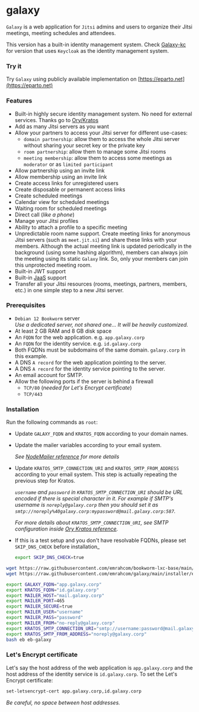 # galaxy

`Galaxy` is a web application for `Jitsi` admins and users to organize their
Jitsi meetings, meeting schedules and attendees.

This version has a built-in identity management system. Check
[Galaxy-kc](https://github.com/emrahcom/galaxy-kc) for version that uses
`Keycloak` as the identity management system.

### Try it

Try `Galaxy` using publicly available implementation on
[https://eparto.net](https://eparto.net)

### Features

- Built-in highly secure identity management system. No need for external
  services. Thanks go to [Ory/Kratos](https://github.com/ory/kratos)
- Add as many Jitsi servers as you want
- Allow your partners to access your Jitsi server for different use-cases:
  - `domain partnership`: allow them to access the whole Jitsi server without
    sharing your secret key or the private key
  - `room partnership`: allow them to manage some Jitsi rooms
  - `meeting membership`: allow them to access some meetings as `moderator` or
    as `limited participant`
- Allow partnership using an invite link
- Allow membership using an invite link
- Create access links for unregistered users
- Create disposable or permanent access links
- Create scheduled meetings
- Calendar view for scheduled meetings
- Waiting room for scheduled meetings
- Direct call (_like a phone_)
- Manage your Jitsi profiles
- Ability to attach a profile to a specific meeting
- Unpredictable room name support. Create meeting links for anonymous Jitsi
  servers (such as `meet.jit.si`) and share these links with your members.
  Although the actual meeting link is updated periodically in the background
  (using some hashing algorithm), members can always join the meeting using its
  static `Galaxy` link. So, only your members can join this unprotected meeting
  room.
- Built-in JWT support
- Built-in [JaaS](https://jaas.8x8.vc) support
- Transfer all your Jitsi resources (rooms, meetings, partners, members, etc.)
  in one simple step to a new Jitsi server.

### Prerequisites

- `Debian 12 Bookworm` server\
  _Use a dedicated server, not shared one... It will be heavily customized._
- At least 2 GB RAM and 8 GB disk space
- An `FQDN` for the web application. e.g. `app.galaxy.corp`
- An `FQDN` for the identity service. e.g. `id.galaxy.corp`
- Both FQDNs must be subdomains of the same domain. `galaxy.corp` in this
  example.
- A DNS `A record` for the web application pointing to the server.
- A DNS `A record` for the identity service pointing to the server.
- An email account for SMTP.
- Allow the following ports if the server is behind a firewall
  - `TCP/80` (_needed for Let's Encrypt certificate_)
  - `TCP/443`

### Installation

Run the following commands as `root`:

- Update `GALAXY_FQDN` and `KRATOS_FQDN` according to your domain names.

- Update the mailer variables according to your email system.

  _See [NodeMailer reference](https://nodemailer.com/smtp/) for more details_

- Update `KRATOS_SMTP_CONNECTION_URI` and `KRATOS_SMTP_FROM_ADDRESS` according
  to your email system. This step is actually repeating the previous step for
  Kratos.

  _`username` and `password` in `KRATOS_SMTP_CONNECTION_URI` should be URL
  encoded if there is special character in it. For example if SMTP's username is
  `noreply@galaxy.corp` then you should set it as
  `smtp://noreply%40galaxy.corp:mypassword@mail.galaxy.corp:587`._

  _For more details about `KRATOS_SMTP_CONNECTION_URI`, see SMTP configuration
  inside
  [Ory Kratos reference](https://www.ory.sh/docs/kratos/reference/configuration)._

- If this is a test setup and you don't have resolvable FQDNs, please set
  `SKIP_DNS_CHECK` before installation_

  ```bash
  export SKIP_DNS_CHECK=true
  ```

```bash
wget https://raw.githubusercontent.com/emrahcom/bookworm-lxc-base/main/installer/eb
wget https://raw.githubusercontent.com/emrahcom/galaxy/main/installer/eb-galaxy.conf

export GALAXY_FQDN="app.galaxy.corp"
export KRATOS_FQDN="id.galaxy.corp"
export MAILER_HOST="mail.galaxy.corp"
export MAILER_PORT=465
export MAILER_SECURE=true
export MAILER_USER="username"
export MAILER_PASS="password"
export MAILER_FROM="no-reply@galaxy.corp"
export KRATOS_SMTP_CONNECTION_URI="smtp://username:password@mail.galaxy.corp:587"
export KRATOS_SMTP_FROM_ADDRESS="noreply@galaxy.corp"
bash eb eb-galaxy
```

### Let's Encrypt certificate

Let's say the host address of the web application is `app.galaxy.corp` and the
host address of the identity service is `id.galaxy.corp`. To set the Let's
Encrypt certificate:

```bash
set-letsencrypt-cert app.galaxy.corp,id.galaxy.corp
```

_Be careful, no space between host addresses._
